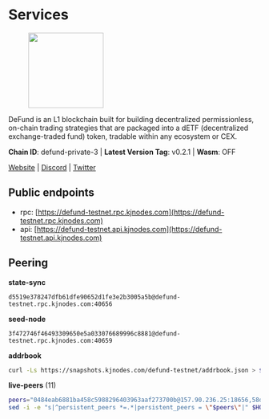 # Services

<figure><img src="https://raw.githubusercontent.com/kj89/testnet_manuals/main/pingpub/logos/defund.png" width="150" alt=""><figcaption></figcaption></figure>

DeFund is an L1 blockchain built for building decentralized permissionless,  on-chain trading strategies that are packaged into a dETF (decentralized  exchange-traded fund) token, tradable within any ecosystem or CEX.

**Chain ID**: defund-private-3 | **Latest Version Tag**: v0.2.1 | **Wasm**: OFF

[Website](https://www.defund.app) | [Discord](https://discord.gg/FV26pRPZ3P) | [Twitter](https://twitter.com/defund_finance)


## Public endpoints

* rpc: [https://defund-testnet.rpc.kjnodes.com](https://defund-testnet.rpc.kjnodes.com)
* api: [https://defund-testnet.api.kjnodes.com](https://defund-testnet.api.kjnodes.com)

## Peering

**state-sync**

```text
d5519e378247dfb61dfe90652d1fe3e2b3005a5b@defund-testnet.rpc.kjnodes.com:40656
```

**seed-node**

```text
3f472746f46493309650e5a033076689996c8881@defund-testnet.rpc.kjnodes.com:40659
```

**addrbook**
```bash
curl -Ls https://snapshots.kjnodes.com/defund-testnet/addrbook.json > $HOME/.defund/config/addrbook.json
```

**live-peers** (11)
```bash
peers="0484eab6881ba458c5988296403963aaf273700b@157.90.236.25:18656,58d46050cf77065d27e9526a7e93c8f814cc036a@194.146.13.185:26656,9cbaf117258ac247bce37f314d1a2ddba34b5ad6@194.163.190.54:26656,d5519e378247dfb61dfe90652d1fe3e2b3005a5b@65.109.68.190:40656,35b9a1c3c7a597413f4c999a9fc1e6cb0cc8b978@65.108.100.53:36656,b32e6619a1c7998519d2d38828e34ace7b773852@65.109.84.250:36656,c34b4bc09946950d3fb8059d4954f45ed24e25bc@89.163.255.100:26656,34caa18dc803a7c1c5da380f85f18bbf6e2e6126@162.55.33.123:26656,a713c7dbfbcf0704f591bcc07d1f116303c44b27@45.87.0.238:26656,f5c51a2c40257da4524776717f91590ccad593ec@176.124.221.134:26656,5e6354412f3742ac76e37838236707b373c1de43@185.250.37.162:29656"
sed -i -e "s|^persistent_peers *=.*|persistent_peers = \"$peers\"|" $HOME/.defund/config/config.toml
```
